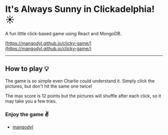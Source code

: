 # It's Always Sunny in Clickadelphia! :sunny:

A fun little click-based game using React and MongoDB.

[https://mangodyl.github.io/clicky-game/](https://mangodyl.github.io/clicky-game/)

***

## How to play :bulb:

The game is so simple even Charlie could understand it. Simply click the pictures, but don't hit the same one twice!

The max score is 12 points but the pictures will shuffle after each click, so it may take you a few tries.


### Enjoy the game :v:

- [mangodyl](https://mangodyl.github.io/portfolio/)

